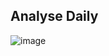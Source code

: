 ## Analyse Daily 

![image](https://user-images.githubusercontent.com/84625531/123527531-db962280-d6e0-11eb-857c-2403f1aebb5f.png)
